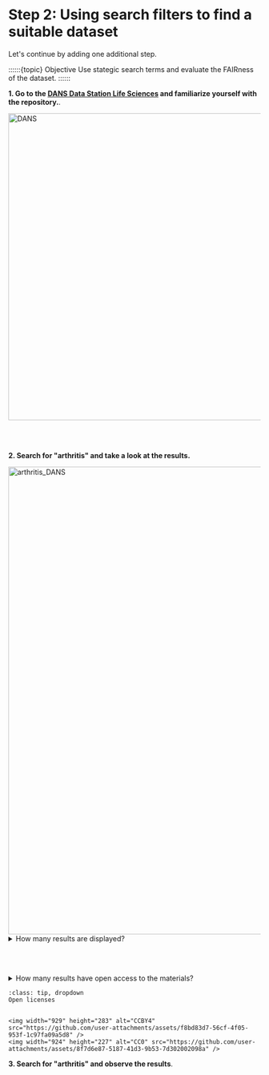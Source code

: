 # Step 2: Using search filters to find a suitable dataset

Let's continue by adding one additional step. 

::::::{topic} Objective
Use stategic search terms and evaluate the FAIRness of the dataset. 
::::::

**1. Go to the [DANS Data Station Life Sciences](https://lifesciences.datastations.nl/) and familiarize yourself with the repository.**.


<img width="1067" height="613" alt="DANS" src="https://github.com/user-attachments/assets/f44aab52-bbad-468a-8f9c-f1abe51a3c01" />

<br></br>

**2. Search for "arthritis" and take a look at the results.**


<img width="538" height="934" alt="arthritis_DANS" src="https://github.com/user-attachments/assets/c52239ea-2edb-48c1-a5eb-eeab8a805b32" />

<details>
<summary>How many results are displayed?</summary>

```
Around 73.
```
</details>

<br></br>

<details>
<summary>How many results have open access to the materials?</summary>

```
Around 10.
```
</details>

````{admonition} Need some help?
:class: tip, dropdown
Open licenses 

````

````{hint} Focus on those with more connections to databases, policies, and standards.

<img width="929" height="283" alt="CCBY4" src="https://github.com/user-attachments/assets/f8bd83d7-56cf-4f05-953f-1c97fa09a5d8" />
<img width="924" height="227" alt="CC0" src="https://github.com/user-attachments/assets/8f7d6e87-5187-41d3-9b53-7d302002098a" />

````




**3. Search for "arthritis" and observe the results**.
